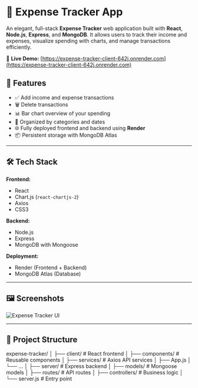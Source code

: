 # 💸 Expense Tracker App

An elegant, full-stack **Expense Tracker** web application built with **React**, **Node.js**, **Express**, and **MongoDB**. It allows users to track their income and expenses, visualize spending with charts, and manage transactions efficiently.

🔗 **Live Demo:** [https://expense-tracker-client-642j.onrender.com](https://expense-tracker-client-642j.onrender.com)

## 🚀 Features

- ✅ Add income and expense transactions
- 🗑️ Delete transactions
- 📊 Bar chart overview of your spending
- 📁 Organized by categories and dates
- 🌐 Fully deployed frontend and backend using **Render**
- 📦 Persistent storage with MongoDB Atlas

---

## 🛠️ Tech Stack

**Frontend:**
- React
- Chart.js (`react-chartjs-2`)
- Axios
- CSS3

**Backend:**
- Node.js
- Express
- MongoDB with Mongoose

**Deployment:**
- Render (Frontend + Backend)
- MongoDB Atlas (Database)

---

## 🖼️ Screenshots

![Expense Tracker UI](https://user-images.githubusercontent.com/your_screenshot_link_here.png)

---

## 📂 Project Structure

expense-tracker/
│
├── client/ # React frontend
│ ├── components/ # Reusable components
│ ├── services/ # Axios API services
│ ├── App.js
│ └── ...
│
├── server/ # Express backend
│ ├── models/ # Mongoose models
│ ├── routes/ # API routes
│ ├── controllers/ # Business logic
│ └── server.js # Entry point
